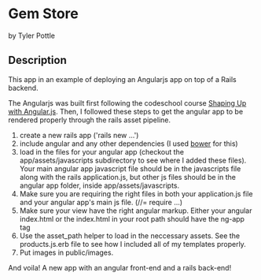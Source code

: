 # Gem Store

by Tyler Pottle

## Description

This app in an example of deploying an Angularjs app on top of a Rails
backend.

The Angularjs was built first following the codeschool course
[Shaping Up with Angular.js](https://www.codeschool.com/courses/shaping-up-with-angular-js).
Then, I followed these steps to get the angular app to be rendered properly
through the rails asset pipeline.

1. create a new rails app ('rails new ...')
2. include angular and any other dependencies (I used [bower](bower.io) for this)
3. load in the files for your angular app (checkout the app/assets/javascripts subdirectory to see where I added these files).  Your main angular app javascript file should be in the javascripts file along with the rails application.js, but other js files should be in the angular app folder, inside app/assets/javascripts.
4. Make sure you are requiring the right files in both your application.js file and your angular app's main js file.  (//= require ...)
5. Make sure your view have the right angular markup.  Either your angular index.html or the index.html in your root path should have the ng-app tag
6. Use the asset_path helper to load in the neccessary assets.  See the products.js.erb file to see how I included all of my templates properly.
7. Put images in public/images.

And voila!  A new app with an angular front-end and a rails back-end!
